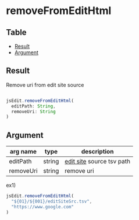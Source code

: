 # removeFromEditHtml

Table
-----------------

* [Result](#overview)
* [Argument](#argument)


## Result

Remove uri from edit site source


```js.js

jsEdit.removeFromEditHtml(
  editPath: String,
  removeUri: String
)

```

## Argument

| arg name | type | description |
| -------- | -------- | -------- |
| editPath | string | [edit site](https://github.com/puutaro/CommandClick/blob/master/md/developer/am_commands.md#html-automaticaly-creation-command-to-edit-target-edit-file) source tsv path |
| removeUri | string | remove uri |

ex1)

```js.js
jsEdit.removeFromEditHtml(
  "${01}/${001}/editSiteSrc.tsv",
  "https://www.google.com"
)

```

